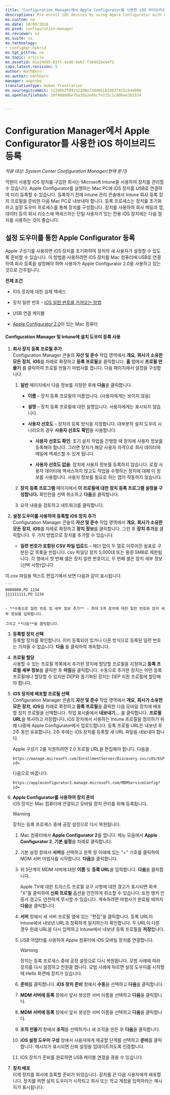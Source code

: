 ```yaml
---
title: "Configuration Manager에서 Apple Configurator를 사용한 iOS 하이브리드 등록"
descriptions: Pre-enroll iOS devices by using Apple Configurator with Configuration Manager.
ms.custom: na
ms.date: 10/06/2016
ms.prod: configuration-manager
ms.reviewer: na
ms.suite: na
ms.technology:
- configmgr-hybrid
ms.tgt_pltfrm: na
ms.topic: article
ms.assetid: 61a19d95-83ff-4ad8-9a67-f304d2ba54f2
caps.latest.revision: 5
author: NathBarn
ms.author: nathbarn
manager: angrobe
translationtype: Human Translation
ms.sourcegitcommit: 1134bb2f04152288e72d40b1b1083f415cb4e900
ms.openlocfilehash: 19f4880d6e7ba3da2e4bcfe725c1c806ee3b3334


---
```

# <a name="ios-hybrid-enrollment-using-apple-configurator-with-configuration-manager"></a>Configuration Manager에서 Apple Configurator를 사용한 iOS 하이브리드 등록

*적용 대상: System Center Configuration Manager(현재 분기)*

직원이 사용할 iOS 장치를 구입한 회사는 Microsoft Intune을 사용하여 장치를 관리할 수 있습니다. Apple Configurator를 실행하는 Mac PC에 iOS 장치를 USB로 연결하여 미리 등록할 수 있습니다. 등록하기 전에 Intune 관리 콘솔에서 Intune 회사 등록 장치 프로필을 준비한 다음 Mac PC로 내보내야 합니다. 등록 프로세스는 장치를 초기화하고 설정 도우미 프로세스를 통해 장치를 구성합니다. 장치를 사용하여 회사 메일과 앱, 데이터 등의 회사 리소스에 액세스하는 단일 사용자가 있는 전용 iOS 장치에는 다음 절차를 사용하는 것이 좋습니다.  

##  <a name="a-namebkmksaea-apple-configurator-enrollment-via-setup-assistant"></a><a name="BKMK_SAE"></a> 설정 도우미를 통한 Apple Configurator 등록  
 Apple 구성기를 사용하면 iOS 장치를 초기화하여 장치의 새 사용자가 설정할 수 있도록 준비할 수 있습니다.  이 방법을 사용하려면 iOS 장치를 Mac 컴퓨터에 USB로 연결하여 회사 등록을 설정해야 하며 사용자가 Apple Configurator 2.0을 사용하고 있는 것으로 간주됩니다.  

 **전제 조건**  

-   IOS 장치에 대한 실제 액세스  

-   장치 일련 번호 - [iOS 일련 번호를 가져오는 방법](https://support.apple.com/en-us/HT204308)  

-   USB 연결 케이블  

-   [Apple Configurator 2.0](http://go.microsoft.com/fwlink/?LinkId=518017)이 있는 Mac 컴퓨터  

#### <a name="enable-setup-assistant-enrollment-with-configuration-manager-and-intune"></a>Configuration Manager 및 Intune에 설치 도우미 등록 사용  

1.  **회사 장치 등록 프로필 추가**   
    Configuration Manager 콘솔의 **자산 및 준수** 작업 영역에서 **개요**, **회사가 소유한 모든 장치**, **iOS**를 차례로 확장하고 **등록 프로필**을 클릭합니다. **홈** 탭에서 **프로필 만들기** 를 클릭하여 프로필 만들기 마법사를 엽니다. 다음 페이지에서 설정을 구성합니다.  

    1.  **일반** 페이지에서 다음 정보를 지정한 후에 **다음**을 클릭합니다.  

        -   **이름** – 장치 등록 프로필의 이름입니다. (사용자에게는 보이지 않음)  

        -   **설명** – 장치 등록 프로필에 대한 설명입니다. 사용자에게는 표시되지 않습니다.  

        -   **사용자 선호도** – 장치의 등록 방식을 지정합니다. 대부분의 설치 도우미 시나리오의 경우 **사용자 선호도 확인**을 사용합니다.  

            -   **사용자 선호도 확인**: 초기 설치 작업을 진행할 때 장치에 사용자 정보를 등록해야 합니다. 그러면 장치가 해당 사용자 자격으로 회사 데이터와 메일에 액세스할 수 있게 됩니다.  

            -   **사용자 선호도 없음**: 장치에 사용자 정보를 등록하지 않습니다. 로컬 사용자 데이터에 액세스하지 않고도 작업을 수행하는 장치에 대해 이 정보를 사용합니다. 사용자 정보를 필요로 하는 앱이 작동하지 않습니다.  

    2.  **장치 등록 프로그램** 페이지에서 **이 프로필에 대한 장치 등록 프로그램 설정을 구성합니다.** 확인란을 선택 취소하고 **다음**을 클릭합니다.  

    3.  요약 내용을 검토하고 네트워크를 클릭합니다.  

2.  **설정 도우미를 사용하여 등록할 iOS 장치 추가**   
    Configuration Manager 콘솔의 **자산 및 준수** 작업 영역에서 **개요**, **회사가 소유한 모든 장치**, **iOS**를 차례로 확장하고 **장치 정보**를 클릭합니다. 그런 후 **장치 추가**를 클릭합니다. 두 가지 방법으로 장치를 추가할 수 있습니다.  

    - **일련 번호가 포함된 CSV 파일 업로드** – 헤더 없이 두 열로 이루어진 쉼표로 구분된 값 목록을 만듭니다. csv 파일당 장치 5,000대 또는 용량 5MB로 제한됩니다. 각 행에서 첫 번째 셀은 장치 일련 번호이고, 두 번째 셀은 장치 세부 정보(선택 사항)입니다.

  이.csv 파일을 텍스트 편집기에서 보면 다음과 같이 표시됩니다.  

    ```  
    0000000,PO 1234  
    111111111,PO 1234  
    ```  

    - **수동으로 일련 번호 및 세부 정보 추가** - 최대 5개 장치에 대한 일련 번호와 장치 세부 정보를 입력합니다.  

    그리고 **다음**을 클릭합니다.  

3.  **등록할 장치 선택**   
    등록할 장치를 확인합니다. 이미 등록되어 있거나 다른 방식으로 등록된 일련 번호는 가져올 수 없습니다. **다음** 을 클릭하여 계속합니다.  

4.  **프로필 할당**   
    사용할 수 있는 프로필 목록에서 추가된 장치에 할당할 프로필을 지정하고 **등록 프로필 세부 정보**를 클릭한 후 **마침**을 클릭합니다. 수동으로 추가한 장치는 어떤 등록 프로필에나 할당할 수 있지만 DEP와 동기화된 장치는 DEP 지원 프로필에 할당해야 합니다.  

5.  **iOS 장치에 배포할 프로필 선택**   
    Configuration Manager 콘솔의 **자산 및 준수** 작업 영역에서 **개요**, **회사가 소유한 모든 장치**, **iOS**를 차례로 확장하고 **등록 프로필**을 클릭한 다음 모바일 장치에 배포할 장치 프로필을 선택합니다. 작업 표시줄에서 **내보내기...** 를 클릭합니다. **프로필 URL**을 복사하고 저장합니다. iOS 장치에서 사용하는 Intune 프로필을 정의하기 위해 나중에 Apple Configurator에서 업로드합니다.  등록 프로필 URL은 내보낸 후 2주 동안 유효합니다. 2주 후에는 iOS 장치를 등록할 새 URL 파일을 내보내야 합니다.  

     Apple 구성기 2를 지원하려면 2.0 프로필 URL을 편집해야 합니다. 다음을  

    ```  
    https://manage.microsoft.com/EnrollmentServer/Discovery.svc/iOS/ESProxy?id=  

    ```  

     다음으로 바꿉니다.  

    ```  
    https://appleconfigurator2.manage.microsoft.com/MDMServiceConfig?id=  

    ```  

6.  **Apple Configurator를 사용하여 장치 준비**   
    iOS 장치는 Mac 컴퓨터에 연결되고 모바일 장치 관리를 위해 등록됩니다.  

    > [!WARNING]  
    >  장치는 등록 프로세스 중에 공장 설정으로 다시 복원됩니다.  

    1.  Mac 컴퓨터에서 **Apple Configurator 2**를 엽니다.  메뉴 모음에서 **Apple Configurator 2**, **기본 설정**을 차례로 클릭합니다.  

    2.  기본 설정 창에서 **서버**를 선택하고 왼쪽 창 아래에 있는 "+" 기호를 클릭하여 MDM 서버 마법사를 시작합니다. **다음**을 클릭합니다.  

    3.  위 5단계의 MDM 서버에 대한 **이름** 및 **등록 URL**을 입력합니다. **다음**을 클릭합니다.  

         Apple TV에 대한 트러스트 프로필 요구 사항에 대한 경고가 표시되면 회색 "X"를 클릭하여 **신뢰 프로필** 옵션을 안전하게 취소할 수 있습니다. 또한 앵커 인증서 경고도 안전하게 무시할 수 있습니다. 계속하려면 마법사가 완료될 때까지 **다음**을 클릭합니다.  

    4.  **서버** 창에서 새 서버 프로필 옆에 있는 "편집"을 클릭합니다. 등록 URL이 Intune에서 내보낸 URL과 정확하게 일치하는지 확인합니다. 두 URL이 다른 경우 원래 URL을 다시 입력하고 Intune에서 내보낸 등록 프로필을 **저장**합니다.  

    5.  USB 어댑터를 사용하여 Apple 컴퓨터에 iOS 모바일 장치를 연결합니다.  

        > [!WARNING]  
        >  장치는 등록 프로세스 중에 공장 설정으로 다시 복원됩니다. 모범 사례에 따라 장치를 다시 설정하고 전원을 켭니다. 모범 사례에 따르면 설정 도우미를 시작할 때 Hello 화면에 장치가 있습니다.  

    6.  **준비**를 클릭합니다. **iOS 장치 준비** 창에서 **수동**을 선택하고 **다음**을 클릭합니다.  

    7.  **MDM 서버에 등록** 창에서 앞서 생성한 서버 이름을 선택하고 **다음**을 클릭합니다.  

    8.  **MDM 서버에 등록** 창에서 앞서 생성한 서버 이름을 선택하고 **다음**을 클릭합니다.  

    9. **조직 만들기** 창에서 **조직**을 선택하거나 새 조직을 만든 후 **다음**을 클릭합니다.  

    10. **iOS 설정 도우미 구성** 창에서 사용자에게 제공할 단계를 선택하고 **준비**를 클릭합니다. 메시지가 표시되면 신뢰 설정을 업데이트하도록 인증합니다.  

    11. IOS 장치가 준비를 완료하면 USB 케이블 연결을 끊을 수 있습니다.  

7.  **장치 배포**   
    이제 장치를 회사에 등록할 준비가 되었습니다. 장치를 끈 다음 사용자에게 배포합니다. 장치를 켜면 설치 도우미가 시작되고 회사 또는 학교 계정을 입력하라는 메시지가 표시됩니다.



<!--HONumber=Nov16_HO1-->


